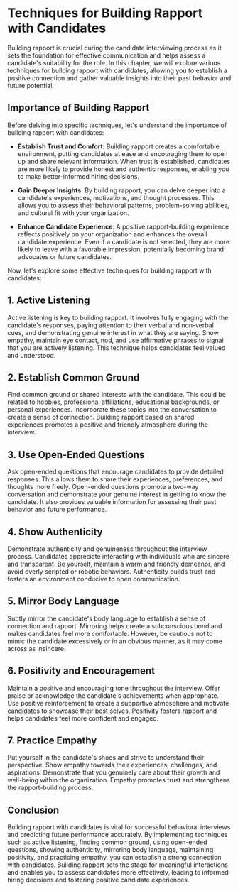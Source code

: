 Techniques for Building Rapport with Candidates
========================================================

Building rapport is crucial during the candidate interviewing process as it sets the foundation for effective communication and helps assess a candidate's suitability for the role. In this chapter, we will explore various techniques for building rapport with candidates, allowing you to establish a positive connection and gather valuable insights into their past behavior and future potential.

Importance of Building Rapport
------------------------------

Before delving into specific techniques, let's understand the importance of building rapport with candidates:

* **Establish Trust and Comfort**: Building rapport creates a comfortable environment, putting candidates at ease and encouraging them to open up and share relevant information. When trust is established, candidates are more likely to provide honest and authentic responses, enabling you to make better-informed hiring decisions.

* **Gain Deeper Insights**: By building rapport, you can delve deeper into a candidate's experiences, motivations, and thought processes. This allows you to assess their behavioral patterns, problem-solving abilities, and cultural fit with your organization.

* **Enhance Candidate Experience**: A positive rapport-building experience reflects positively on your organization and enhances the overall candidate experience. Even if a candidate is not selected, they are more likely to leave with a favorable impression, potentially becoming brand advocates or future candidates.

Now, let's explore some effective techniques for building rapport with candidates:

1\. Active Listening
-------------------

Active listening is key to building rapport. It involves fully engaging with the candidate's responses, paying attention to their verbal and non-verbal cues, and demonstrating genuine interest in what they are saying. Show empathy, maintain eye contact, nod, and use affirmative phrases to signal that you are actively listening. This technique helps candidates feel valued and understood.

2\. Establish Common Ground
--------------------------

Find common ground or shared interests with the candidate. This could be related to hobbies, professional affiliations, educational backgrounds, or personal experiences. Incorporate these topics into the conversation to create a sense of connection. Building rapport based on shared experiences promotes a positive and friendly atmosphere during the interview.

3\. Use Open-Ended Questions
---------------------------

Ask open-ended questions that encourage candidates to provide detailed responses. This allows them to share their experiences, preferences, and thoughts more freely. Open-ended questions promote a two-way conversation and demonstrate your genuine interest in getting to know the candidate. It also provides valuable information for assessing their past behavior and future performance.

4\. Show Authenticity
--------------------

Demonstrate authenticity and genuineness throughout the interview process. Candidates appreciate interacting with individuals who are sincere and transparent. Be yourself, maintain a warm and friendly demeanor, and avoid overly scripted or robotic behaviors. Authenticity builds trust and fosters an environment conducive to open communication.

5\. Mirror Body Language
-----------------------

Subtly mirror the candidate's body language to establish a sense of connection and rapport. Mirroring helps create a subconscious bond and makes candidates feel more comfortable. However, be cautious not to mimic the candidate excessively or in an obvious manner, as it may come across as insincere.

6\. Positivity and Encouragement
-------------------------------

Maintain a positive and encouraging tone throughout the interview. Offer praise or acknowledge the candidate's achievements when appropriate. Use positive reinforcement to create a supportive atmosphere and motivate candidates to showcase their best selves. Positivity fosters rapport and helps candidates feel more confident and engaged.

7\. Practice Empathy
-------------------

Put yourself in the candidate's shoes and strive to understand their perspective. Show empathy towards their experiences, challenges, and aspirations. Demonstrate that you genuinely care about their growth and well-being within the organization. Empathy promotes trust and strengthens the rapport-building process.

Conclusion
----------

Building rapport with candidates is vital for successful behavioral interviews and predicting future performance accurately. By implementing techniques such as active listening, finding common ground, using open-ended questions, showing authenticity, mirroring body language, maintaining positivity, and practicing empathy, you can establish a strong connection with candidates. Building rapport sets the stage for meaningful interactions and enables you to assess candidates more effectively, leading to informed hiring decisions and fostering positive candidate experiences.
